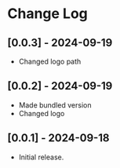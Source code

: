 # Change Log

## [0.0.3] - 2024-09-19
- Changed logo path

## [0.0.2] - 2024-09-19
- Made bundled version
- Changed logo

## [0.0.1] - 2024-09-18
- Initial release.
